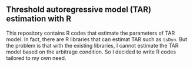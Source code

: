 ## Threshold autoregressive model (TAR) estimation with R

This repository contains R codes that estimate the parameters of TAR model. In fact, there are R libraries that can estimat TAR such as ```tsDyn```. But the problem is that with the existing libraries, I cannot estimate the TAR model based on the arbitrage condition. So I decided to write R codes tailored to my own need.

